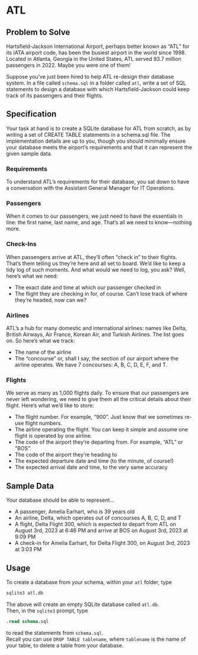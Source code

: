 # ATL
## Problem to Solve
Hartsfield-Jackson International Airport, perhaps better known as “ATL” for its IATA airport code, has been the busiest airport in the world since 1998. Located in Atlanta, Georgia in the United States, ATL served 93.7 million passengers in 2022. Maybe you were one of them!

Suppose you’ve just been hired to help ATL re-design their database system. In a file called `schema.sql` in a folder called `atl`, write a set of SQL statements to design a database with which Hartsfield-Jackson could keep track of its passengers and their flights.

## Specification
Your task at hand is to create a SQLite database for ATL from scratch, as by writing a set of CREATE TABLE statements in a schema.sql file. The implementation details are up to you, though you should minimally ensure your database meets the airport’s requirements and that it can represent the given sample data.

### Requirements
To understand ATL’s requirements for their database, you sat down to have a conversation with the Assistant General Manager for IT Operations.

### Passengers
When it comes to our passengers, we just need to have the essentials in line: the first name, last name, and age. That’s all we need to know—nothing more.

### Check-Ins
When passengers arrive at ATL, they’ll often “check in” to their flights. That’s them telling us they’re here and all set to board. We’d like to keep a tidy log of such moments. And what would we need to log, you ask? Well, here’s what we need:

- The exact date and time at which our passenger checked in
- The flight they are checking in for, of course. Can’t lose track of where they’re headed, now can we?

### Airlines
ATL’s a hub for many domestic and international airlines: names like Delta, British Airways, Air France, Korean Air, and Turkish Airlines. The list goes on. So here’s what we track:

- The name of the airline
- The “concourse” or, shall I say, the section of our airport where the airline operates. We have 7 concourses: A, B, C, D, E, F, and T.

### Flights
We serve as many as 1,000 flights daily. To ensure that our passengers are never left wondering, we need to give them all the critical details about their flight. Here’s what we’d like to store:

- The flight number. For example, “900”. Just know that we sometimes re-use flight numbers.
- The airline operating the flight. You can keep it simple and assume one flight is operated by one airline.
- The code of the airport they’re departing from. For example, “ATL” or “BOS”.
- The code of the airport they’re heading to
- The expected departure date and time (to the minute, of course!)
- The expected arrival date and time, to the very same accuracy

## Sample Data
Your database should be able to represent…  
- A passenger, Amelia Earhart, who is 39 years old
- An airline, Delta, which operates out of concourses A, B, C, D, and T
- A flight, Delta Flight 300, which is expected to depart from ATL on August 3rd, 2023 at 6:46 PM and arrive at BOS on August 3rd, 2023 at 9:09 PM
- A check-in for Amelia Earhart, for Delta Flight 300, on August 3rd, 2023 at 3:03 PM

## Usage
To create a database from your schema, within your `atl` folder, type

```sql
sqlite3 atl.db
```

The above will create an empty SQLite database called `atl.db`.  
Then, in the `sqlite3` prompt, type

```sql
.read schema.sql
```

to read the statements from `schema.sql`.  
Recall you can use `DROP TABLE tablename`, where `tablename` is the name of your table, to delete a table from your database.
